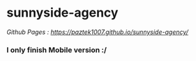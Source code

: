 # sunnyside-agency
*Github Pages : https://paztek1007.github.io/sunnyside-agency/*

### I only finish Mobile version :/
